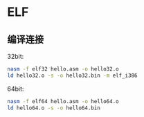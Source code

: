 # ELF

## 编译连接

32bit:
```bash
nasm -f elf32 hello.asm -o hello32.o
ld hello32.o -s -o hello32.bin -m elf_i386
```

64bit:
```bash
nasm -f elf64 hello.asm -o hello64.o
ld hello64.o -s -o hello64.bin
```
